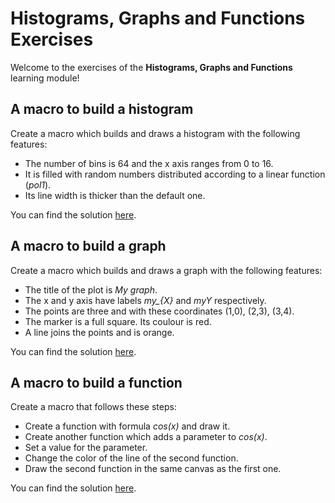 # Histograms, Graphs and Functions Exercises

Welcome to the exercises of the **Histograms, Graphs and Functions** learning module!

## A macro to build a histogram
Create a macro which builds and draws a histogram with the following features:
- The number of bins is 64 and the x axis ranges from 0 to 16.
- It is filled with random numbers distributed according to a linear function (*pol1*).
- Its line width is thicker than the default one.

You can find the solution [here](SimpleHistogram.C).

## A macro to build a graph
Create a macro which builds and draws a graph with the following features:
- The title of the plot is *My graph*.
- The x and y axis have labels *my_{X}* and *myY* respectively.
- The points are three and with these coordinates (1,0), (2,3), (3,4).
- The marker is a full square. Its coulour is red.
- A line joins the points and is orange.

You can find the solution [here](SimpleGraph.C).

## A macro to build a function
Create a macro that follows these steps:
- Create a function with formula *cos(x)* and draw it.
- Create another function which adds a parameter to *cos(x)*.
- Set a value for the parameter.
- Change the color of the line of the second function.
- Draw the second function in the same canvas as the first one.

You can find the solution [here](SimpleFunction.C).
